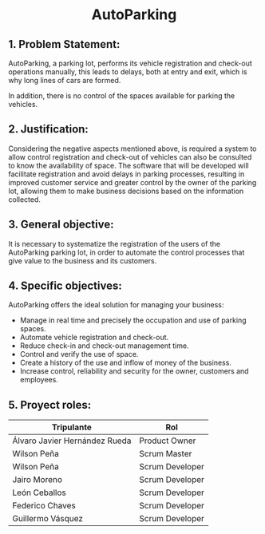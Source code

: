 <h1 align="center">AutoParking</h1>

## 1. Problem Statement:
AutoParking, a parking lot, performs its vehicle registration and check-out operations manually, this leads to delays, both at entry and exit, which is why long lines of cars are formed.

In addition, there is no control of the spaces available for parking the vehicles.

## 2.	Justification:
Considering the negative aspects mentioned above, is required a system to allow control registration and check-out of vehicles can also be consulted to know the availability of space.
The software that will be developed will facilitate registration and avoid delays in parking processes, resulting in improved customer service and greater control by the owner of the parking lot, allowing them to make business decisions based on the information collected. 

## 3.	General objective:
It is necessary to systematize the registration of the users of the AutoParking parking lot, in order to automate the control processes that give value to the business and its customers.

## 4.	Specific objectives:
AutoParking offers the ideal solution for managing your business:
- Manage in real time and precisely the occupation and use of parking spaces.
- Automate vehicle registration and check-out.
- Reduce check-in and check-out management time.
- Control and verify the use of space.
- Create a history of the use and inflow of money of the business.
- Increase control, reliability and security for the owner, customers and employees.

## 5.	Proyect roles:
Tripulante    | Rol
-------|---------------
Álvaro Javier Hernández Rueda | Product Owner
Wilson Peña | Scrum Master
Wilson Peña | Scrum Developer
Jairo Moreno | Scrum Developer
León Ceballos | Scrum Developer
Federico Chaves | Scrum Developer
Guillermo Vásquez | Scrum Developer
